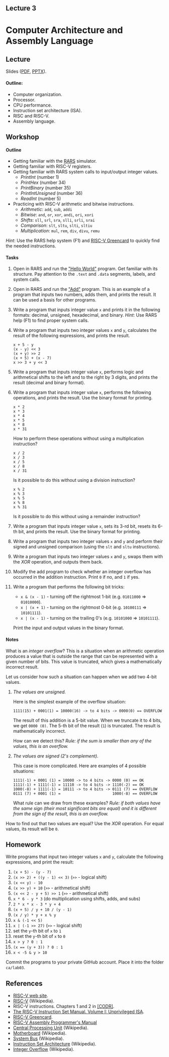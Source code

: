 Lecture 3
---

# Computer Architecture and Assembly Language

## Lecture

Slides ([PDF](CA_Lecture_03.pdf), [PPTX](CA_Lecture_03.pptx)).

#### Outline:

* Computer organization.
* Processor.
* CPU performance.
* Instruction set architecture (ISA).
* RISC and RISC-V.
* Assembly language.

## Workshop

#### Outline

* Getting familiar with the [RARS](https://github.com/TheThirdOne/rars) simulator.
* Getting familiar with RISC-V registers.
* Getting familiar with RARS system calls to input/output integer values.
    * _PrintInt_ (number 1)
    * _PrintHex_ (number 34)
    * _PrintBinary_ (number 35)
    * _PrintIntUnsigned_ (number 36)
    * _ReadInt_ (number 5)
* Practicing with RISC-V arithmetic and bitwise instructions.
    * _Arithmetic_: `add`, `sub`, `addi`
    * _Bitwise_: `and`, `or`, `xor`, `andi`, `ori`, `xori`
    * _Shifts_: `sll`, `srl`, `sra`, `slli`, `srli`, `srai`
    * _Comparison_: `slt`, `sltu`, `slti`, `sltiu`
    * _Multiplication_: `mul`, `rem`, `div`, `divu`, `remu`
 

_Hint_: Use the RARS help system (F1) and [RISC-V Greencard](
        https://github.com/andrewt0301/hse-acos-course/raw/master/related/greencard-20181213.pdf)
        to quickly find the needed instructions.

#### Tasks

1. Open in RARS and run the ["Hello World"](
   https://github.com/andrewt0301/hse-acos-course/blob/master/docs/part1ca/03_CPU/workshop/hello.s) program.
   Get familiar with its structure. Pay attention to the `.text` and `.data` segments, labels,
   and system calls.

1. Open in RARS and run the ["Add"](
   https://github.com/andrewt0301/hse-acos-course/blob/master/docs/part1ca/03_CPU/workshop/add.s) program.
   This is an example of a program that inputs two numbers, adds them, and prints the result.
   It can be used a basis for other programs.

1. Write a program that inputs integer value `x` and prints it in the following formats:
   decimal, unsigned, hexadecimal, and binary. _Hint_: Use RARS help (F1) to find proper system calls. 

1. Write a program that inputs two integer values `x` and `y`, calculates the result of the
   following expressions, and prints the result.

       x + 5 - y 
       (x - y) << 3
       (x + y) >> 2
       (x + 5) + (x - 7)
       x >> 3 + y << 3

1. Write a program that inputs integer value `x`, performs logic and arithmetical shifts to
   the left and to the right by 3 digits, and prints the result (decimal and binary format).

1. Write a program that inputs integer value `x`, performs the following operations,
   and prints the result. Use the binary format for printing.

       x * 2
       x * 3
       x * 4
       x * 5
       x * 8
       x * 31

   How to perform these operations without using a multiplication instruction?       

       x / 2
       x / 3
       x / 5
       x / 8
       x / 31

   Is it possible to do this without using a division instruction?       

       x % 2
       x % 3
       x % 5
       x % 8
       x % 31

   Is it possible to do this without using a remainder instruction?

1. Write a program that inputs integer value `x`, sets its 3-rd bit, resets its 6-th bit,
   and prints the result. Use the binary format for printing.

1. Write a program that inputs two integer values `x` and `y` and perform their signed and 
   unsigned comparison (using the `slt` and `sltu` instructions).

1. Write a program that inputs two integer values `x` and `y`, swaps them with the _XOR_
   operation, and outputs them back. 

1. Modify the add program to check whether an integer overflow has occurred in the addition instruction.
   Print `0` if no, and `1` if yes.

1. Write a program that performs the following bit tricks:

   * `x & (x - 1)` - turning off the rightmost 1-bit (e.g. `01011000` => `01010000`).
   * `x | (x + 1)` - turning on the rightmost 0-bit (e.g. `10100111` => `10101111`).
   * `x | (x - 1)` - turning on the trailing 0's (e.g. `10101000` => `10101111`).

   Print the input and output values in the binary format.
 
#### Notes

What is an _integer overflow_? This is a situation when an arithmetic operation
produces a value that is outside the range that can be represented with a given number of bits.
This value is truncated, which gives a mathematically incorrect result.

Let us consider how such a situation can happen when we add two 4-bit values.

1. _The values are unsigned._
 
    Here is the simplest example of the overflow situation:

       1111(15) + 0001(1) = 10000(16) -> to 4 bits -> 0000(0) == OVERFLOW 

   The result of this addition is a 5-bit value. When we truncate it to 4 bits, we get `0000 (0)`.
   The 5-th bit of the result (`1`) is truncated. The result is mathematically incorrect.

   How can we detect this? _Rule: if the sum is smaller than any of the values, this is an overflow._ 

1. _The values are signed (2's complement)._

   This case is more complicated. Here are examples of 4 possible situations:
   
       1111(-1) + 0001 (1) = 10000 -> to 4 bits -> 0000 (0) == OK
       1111(-1) + 1111(-1) = 11110 -> to 4 bits -> 1110(-2) == OK
       1000(-8) + 1111(-1) = 10111 -> to 4 bits -> 0111 (7) == OVERFLOW
       0111 (7) + 0001 (1) =                       1000(-8) == OVERFLOW

   What rule can we draw from these examples? _Rule: if both values have the same sign 
   (their most significant bits are equal) and it is different from the sign of the result,
   this is an overflow._
   
How to find out that two values are equal? Use the _XOR_ operation. For equal values, its result will be `0`. 

## Homework

Write programs that input two integer values `x` and `y`, calculate the following expressions, and print the result:

1. `(x + 5) - (y - 7)`
2. `(x >> 2) + ((y - 1) << 3)` (`>>` - logical shift)
3. `(x << y) - 10`
4. `(x >> y) + 10` (`>>` - arithmetical shift)
5. `(x << 2 - y + 5) >> 1` (`>>` - arithmetical shift)
6. `x * 6 - y * 3` (do multiplication using shifts, adds, and subs)
7. `2 * x * x - 3 * y + 4`
8. `(x + 5) / y + 10 / (y - 1)`
9. `(x / y) * y + x % y` 
10. `x & (-1 << 5)`
11. `x | (-1 >> 27)` (`>>` - logical shift)
12. set the `y`-th bit of `x` to `1`
13. reset the `y`-th bit of `x` to `0`
14. `x > y ? 0 : 1`
15. `(x == (y + 3)) ? 0 : 1`
16. `x < -5 & y > 10`

Commit the programs to your private GitHub account. Place it into the folder `ca/lab03`.

## References

* [RISC-V web site](https://riscv.org/).
* [RISC-V](https://en.wikipedia.org/wiki/RISC-V) (Wikipedia).
* RISC-V instructions. Chapters 1 and 2 in [[CODR]](../../books.md).
* [The RISC-V Instruction Set Manual. Volume I: Unprivileged ISA](
  https://github.com/riscv/riscv-isa-manual/releases/latest).
* [RISC-V Greencard](
  https://github.com/andrewt0301/hse-acos-course/raw/master/related/greencard-20181213.pdf).
* [RISC-V Assembly Programmer's Manual](https://github.com/riscv/riscv-asm-manual/blob/master/riscv-asm.md)
* [Central Processing Unit](https://en.wikipedia.org/wiki/Central_processing_unit) (Wikipedia).
* [Motherboard](https://en.wikipedia.org/wiki/Motherboard) (Wikipedia).
* [System Bus](https://en.wikipedia.org/wiki/System_bus) (Wikipedia).
* [Instruction Set Architecture](
  https://en.wikipedia.org/wiki/Instruction_set_architecture) (Wikipedia).
* [Integer Overflow](https://en.wikipedia.org/wiki/Integer_overflow) (Wikipedia).
